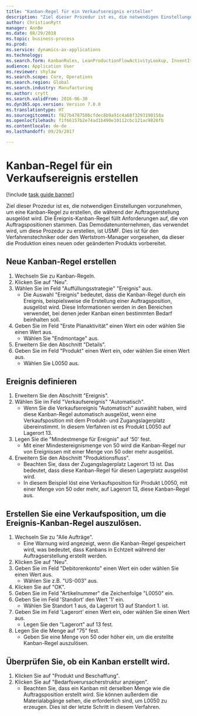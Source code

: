 ```yaml
--- 
title: "Kanban-Regel für ein Verkaufsereignis erstellen"
description: "Ziel dieser Prozedur ist es, die notwendigen Einstellungen vorzunehmen, um eine Kanban-Regel zu erstellen, die während der Auftragserstellung ausgelöst wird."
author: ChristianRytt
manager: AnnBe
ms.date: 08/29/2018
ms.topic: business-process
ms.prod: 
ms.service: dynamics-ax-applications
ms.technology: 
ms.search.form: KanbanRules, LeanProductionFlowActivityLookup, InventItemIdLookupSimple, SalesTableListPage, SalesCreateOrder, SalesTable, LeanPeggingTree
audience: Application User
ms.reviewer: shylaw
ms.search.scope: Core, Operations
ms.search.region: Global
ms.search.industry: Manufacturing
ms.author: crytt
ms.search.validFrom: 2016-06-30
ms.dyn365.ops.version: Version 7.0.0
ms.translationtype: HT
ms.sourcegitcommit: f827b4787506cfdec8b9a91c4a68f3293190158a
ms.openlocfilehash: f1f66157b2e74ad1b490e10112cbc121ac9826fb
ms.contentlocale: de-de
ms.lasthandoff: 09/29/2017

---
```

# <a name="create-a-sales-event-kanban-rule"></a>Kanban-Regel für ein Verkaufsereignis erstellen

[!include [task guide banner](../../includes/task-guide-banner.md)]

Ziel dieser Prozedur ist es, die notwendigen Einstellungen vorzunehmen, um eine Kanban-Regel zu erstellen, die während der Auftragserstellung ausgelöst wird. Die Ereignis-Kanban-Regel füllt Anforderungen auf, die von Auftragspositionen stammen. Das Demodatenunternehmen, das verwendet wird, um diese Prozedur zu erstellen, ist USMF. Dies ist für den Verfahrenstechniker oder den Wertstrom-Manager vorgesehen, da dieser die Produktion eines neuen oder geänderten Produkts vorbereitet.




## <a name="create-a-new-kanban-rule"></a>Neue Kanban-Regel erstellen
1. Wechseln Sie zu Kanban-Regeln.
2. Klicken Sie auf "Neu".
3. Wählen Sie im Feld "Auffüllungsstrategie" "Ereignis" aus.
    * Die Auswahl "Ereignis" bedeutet, dass die Kanban-Regel durch ein Ereignis, beispielsweise die Erstellung einer Auftragsposition, ausgelöst wird.   Diese Informationen werden in den Bereichen verwendet, bei denen jeder Kanban einen bestimmten Bedarf beinhalten soll.  
4. Geben Sie im Feld "Erste Planaktivität" einen Wert ein oder wählen Sie einen Wert aus.
    * Wählen Sie "Endmontage" aus.  
5. Erweitern Sie den Abschnitt "Details".
6. Geben Sie im Feld "Produkt" einen Wert ein, oder wählen Sie einen Wert aus.
    * Wählen Sie L0050 aus.  

## <a name="define-an-event"></a>Ereignis definieren
1. Erweitern Sie den Abschnitt "Ereignis".
2. Wählen Sie im Feld "Verkaufsereignis" "Automatisch".
    * Wenn Sie die Verkaufsereignis "Automatisch" auswählt haben, wird diese Kanban-Regel automatisch ausgelöst, wenn eine Verkaufsposition mit dem Produkt- und Zugangslagerplatz übereinstimmt. In diesem Verfahren ist es Produkt L0050 auf Lagerort 13.  
3. Legen Sie die "Mindestmenge für Ereignis" auf '50' fest.
    * Mit einer Mindestereignismenge von 50 wird die Kanban-Regel nur von Ereignissen mit einer Menge von 50 oder mehr ausgelöst.  
4. Erweitern Sie den Abschnitt "Produktionsfluss".
    * Beachten Sie, dass der Zugangslagerplatz Lagerort 13 ist. Das bedeutet, dass diese Kanban-Regel für diesen Lagerplatz ausgelöst wird.  
    * In diesem Beispiel löst eine Verkaufsposition für Produkt L0050, mit einer Menge von 50 oder mehr, auf Lagerort 13, diese Kanban-Regel aus.  

## <a name="create-sales-line-to-trigger-event-kanban-rule"></a>Erstellen Sie eine Verkaufsposition, um die Ereignis-Kanban-Regel auszulösen.
1. Wechseln Sie zu "Alle Aufträge".
    * Eine Warnung wird angezeigt, wenn die Kanban-Regel gespeichert wird, was bedeutet, dass Kanbans in Echtzeit während der Auftragserstellung erstellt werden.  
2. Klicken Sie auf "Neu".
3. Geben Sie im Feld "Debitorenkonto" einen Wert ein oder wählen Sie einen Wert aus.
    * Wählen Sie z.B. "US-003" aus.  
4. Klicken Sie auf "OK".
5. Geben Sie im Feld "Artikelnummer" die Zeichenfolge "L0050" ein.
6. Geben Sie im Feld 'Standort' den Wert '1' ein.
    * Wählen Sie Standort 1 aus, da Lagerort 13 auf Standort 1. ist.  
7. Geben Sie im Feld 'Lagerort' einen Wert ein, oder wählen Sie einen Wert aus.
    * Legen Sie den "Lagerort" auf 13 fest.  
8. Legen Sie die Menge auf "75" fest.
    * Geben Sie eine Menge von 50 oder höher ein, um die erstellte Kanban-Regel auszulösen.  

## <a name="verify-that-kanban-is-created"></a>Überprüfen Sie, ob ein Kanban erstellt wird.
1. Klicken Sie auf "Produkt und Beschaffung".
2. Klicken Sie auf "Bedarfsverursacherstruktur anzeigen".
    * Beachten Sie, dass ein Kanban mit derselben Menge wie die Auftragsposition erstellt wird. Sie können außerdem die Materialabgänge sehen, die erforderlich sind, um L0050 zu erzeugen. Dies ist der letzte Schritt in diesem Verfahren.  


